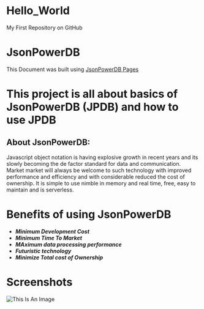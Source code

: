 # Hello_World
My First Repository on GitHub
# JsonPowerDB
This Document was built using [JsonPowerDB Pages](https://login2explore.com/jpdb/docs.html#jpdb-command-request)
# This project is all about basics of JsonPowerDB (JPDB) and how to use JPDB
## About JsonPowerDB:
  Javascript object notation is having explosive growth in recent years and its slowly becoming the de factor standard for data and communication. Market market will always be welcome to such technology with improved performance and efficiency and with considerable reduced the cost of ownership. It is simple to use nimble in memory and real time,  free, easy to maintain and is serverless.
# Benefits of using JsonPowerDB
   - ***Minimum Development Cost***
   - ***Minimum Time To Market***
   - ***MAximum data processing performance***
   - ***Futuristic technology***
   - ***Minimize Total cost of Ownership***
# Screenshots
 ![This Is An Image](file:///C:/Users/Sugata%20Bhunia/Pictures/Screenshots/Screenshot_20221116_070131.png)
